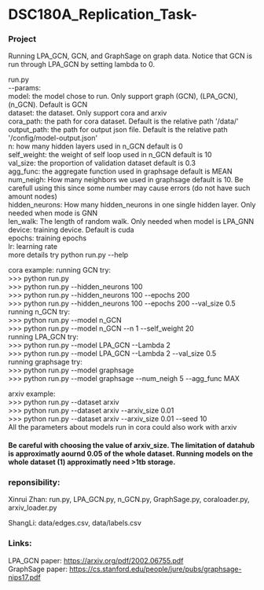 # DSC180A_Replication_Task-

### Project
Running LPA_GCN, GCN, and GraphSage on graph data. Notice that GCN is run through LPA_GCN by setting lambda to 0.   

run.py  
    --params:  
        model: the model chose to run. Only support graph (GCN), (LPA_GCN), (n_GCN). Default is GCN      
        dataset: the dataset. Only support cora and arxiv   
        cora_path: the path for cora dataset. Default is the relative path '/data/'    
        output_path: the path for output json file. Default is the relative path '/config/model-output.json'   
        n: how many hidden layers used in n_GCN default is 0   
        self_weight: the weight of self loop used in n_GCN default is 10   
        val_size: the proportion of validation dataset default is 0.3   
        agg_func: the aggregate function used in graphsage default is MEAN   
        num_neigh: How many neighbors we used in graphsage default is 10. Be carefull using this since some number may cause errors (do not have such amount nodes)   
        hidden_neurons: How many hidden_neurons in one single hidden layer. Only needed when mode is GNN     
        len_walk: The length of random walk. Only needed when model is LPA_GNN     
        device: training device. Default is cuda    
        epochs: training epochs    
        lr: learning rate    
    more details try python run.py --help    
    
cora example:
    running GCN try:  
    >>> python run.py    
    >>> python run.py --hidden_neurons 100    
    >>> python run.py --hidden_neurons 100 --epochs 200    
    >>> python run.py --hidden_neurons 100 --epochs 200 --val_size 0.5  
    running n_GCN try:   
    >>> python run.py --model n_GCN   
    >>> python run.py --model n_GCN --n 1 --self_weight 20     
    running LPA_GCN try:  
    >>> python run.py --model LPA_GCN --Lambda 2   
    >>> python run.py --model LPA_GCN --Lambda 2 --val_size 0.5    
    running graphsage try:     
    >>> python run.py --model graphsage    
    >>> python run.py --model graphsage --num_neigh 5 --agg_func MAX    
    
arxiv example:   
    >>> python run.py --dataset arxiv    
    >>> python run.py --dataset arxiv --arxiv_size 0.01  
    >>> python run.py --dataset arxiv --arxiv_size 0.01 --seed 10  
All the parameters about models run in cora could also work with arxiv

#### Be careful with choosing the value of arxiv_size. The limitation of  datahub is approximatly aournd 0.05 of the whole dataset. Running models on the whole dataset (1) approximatly need >1tb storage. 
 
 ### reponsibility:
 Xinrui Zhan: run.py, LPA_GCN.py, n_GCN.py, GraphSage.py, coraloader.py, arxiv_loader.py 
 
 ShangLi: data/edges.csv, data/labels.csv
 ### Links:  
 LPA_GCN paper: https://arxiv.org/pdf/2002.06755.pdf  
 GraphSage paper: https://cs.stanford.edu/people/jure/pubs/graphsage-nips17.pdf  
